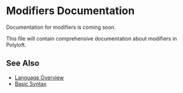 # Modifiers Documentation

Documentation for modifiers is coming soon.

This file will contain comprehensive documentation about modifiers in Polyloft.

## See Also

- [Language Overview](overview.md)
- [Basic Syntax](syntax.md)
